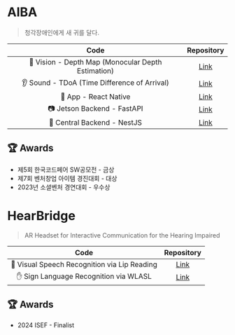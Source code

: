 # AIBA
> 청각장애인에게 새 귀를 달다.

| Code    | Repository    |
| :---:   | :---:         |
| 👀 Vision - Depth Map (Monocular Depth Estimation) | [Link](https://github.com/team-ruku/aiba-vision) |
| 👂 Sound - TDoA (Time Difference of Arrival) | [Link](https://github.com/team-ruku/aiba-sound) 
| 📱 App - React Native | [Link](https://github.com/team-ruku/aiba-app) |
| 📷 Jetson Backend - FastAPI | [Link](https://github.com/team-ruku/aiba-jetson-backend) |
| 🎯 Central Backend - NestJS | [Link](https://github.com/team-ruku/aiba-central-backend) |

## 🏆 Awards
- 제5회 한국코드페어 SW공모전 - 금상
- 제7회 벤처창업 아이템 경진대회 - 대상
- 2023년 소셜벤처 경연대회 - 우수상



# HearBridge
> AR Headset for Interactive Communication for the Hearing Impaired

| Code    | Repository    |
| :---:   | :---:         |
| 👄 Visual Speech Recognition via Lip Reading | [Link](https://github.com/team-ruku/hearbridge-vsr) |
| ✋ Sign Language Recognition via WLASL | [Link](https://github.com/team-ruku/hearbridge-slr) |

## 🏆 Awards
- 2024 ISEF - Finalist
